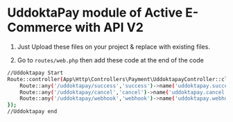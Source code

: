 # UddoktaPay module of Active E-Commerce with API V2

1. Just Upload these files on your project & replace with existing files.

2. Go to `routes/web.php` then add these code at the end of the code

```bash
//Uddoktapay Start
Route::controller(App\Http\Controllers\Payment\UddoktapayController::class)->group(function () {
    Route::any('/uddoktapay/success','success')->name('uddoktapay.success');
    Route::any('/uddoktapay/cancel','cancel')->name('uddoktapay.cancel');
    Route::any('/uddoktapay/webhook','webhook')->name('uddoktapay.webhook');
});
//Uddoktapay end
```